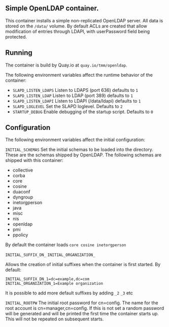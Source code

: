 ## Simple OpenLDAP container.

This container installs a simple non-replicated OpenLDAP server. All data is stored on the `/data/` volume. By default ACLs are created that allow modification of entries through LDAPI, with userPassword field being protected.

## Running
The container is build by Quay.io at `quay.io/tmm/openldap`.

The following environment variables affect the runtime behavior of the container:

* `SLAPD_LISTEN_LDAPS` Listen to LDAPS (port 636) defaults to `1`
* `SLAPD_LISTEN_LDAP` Listen to LDAP (port 389) defaults to `1`
* `SLAPD_LISTEN_LDAPI` Listen to LDAPI (/data/ldapi) defaults to `1`
* `SLAPD_LOGLEVEL` Set the SLAPD loglevel. Defaults to `2`
* `STARTUP_DEBUG` Enable debugging of the startup script. Defaults to `0`

## Configuration
The following environment variables affect the initial configuration:

`INITIAL_SCHEMAS`
Set the initial schemas to be loaded into the directory. These are the schemas shipped by OpenLDAP. The following schemas are shipped with this container:
* collective
* corba
* core
* cosine
* duaconf
* dyngroup
* inetorgperson
* java
* misc
* nis
* openldap
* pmi
* ppolicy

By default the container loads `core cosine inetorgperson`

`INITIAL_SUFFIX_DN_`<string>
`INITIAL_ORGANIZATION_`<string>

Allows the creation of initial suffixes when the container is first started. By default:
```
INITIAL_SUFFIX_DN_1=dc=example,dc=com
INITIAL_ORGANIZATION_1=Example organization
```
It is possible to add more default suffixes by adding `_2` `_3` etc

`INITIAL_ROOTPW`
The initial root password for cn=config. The name for the root account is cn=manager,cn=config. If this is not set a random password will be generated and will be printed the first time the container starts up. This will not be repeated on subsequent starts.


